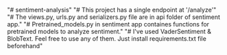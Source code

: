 "# sentiment-analysis"
"# This project has a single endpoint at '/analyze'"
"# The views.py, urls.py and serializers.py file are in api folder of sentiment app."
"# Pretrained_models.py in sentiment app containes functions for pretrained models to analyze sentiment."
"# I've used VaderSentiment & BlobText. Feel free to use any of them. Just install requirements.txt file beforehand"